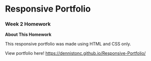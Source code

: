 # Responsive Portfolio

### Week 2 Homework
**About This Homework**

This responsive portfolio was made using HTML and CSS only.

View portfolio here! https://dennistonc.github.io/Responsive-Portfolio/